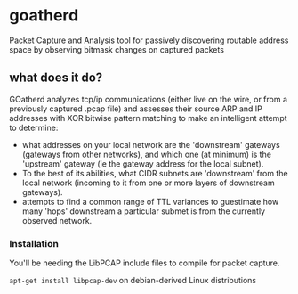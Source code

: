 # goatherd

Packet Capture and Analysis tool for passively discovering routable address space by observing bitmask changes on
captured packets

## what does it do?

GOatherd analyzes tcp/ip communications (either live on the wire, or from a previously captured .pcap file) and assesses
their source ARP and IP addresses with XOR bitwise pattern matching to make an intelligent attempt to determine:

* what addresses on your local network are the 'downstream' gateways (gateways from other networks), and which one (at
  minimum) is the 'upstream' gateway (ie the gateway address for the local subnet).
* To the best of its abilities, what CIDR subnets are 'downstream' from the local network (incoming to it from one or
  more layers of downstream gateways).
* attempts to find a common range of TTL variances to guestimate how many 'hops' downstream a particular submet is from
  the currently observed network.

### Installation

You'll be needing the LibPCAP include files to compile for packet capture.

`apt-get install libpcap-dev` on debian-derived Linux distributions
